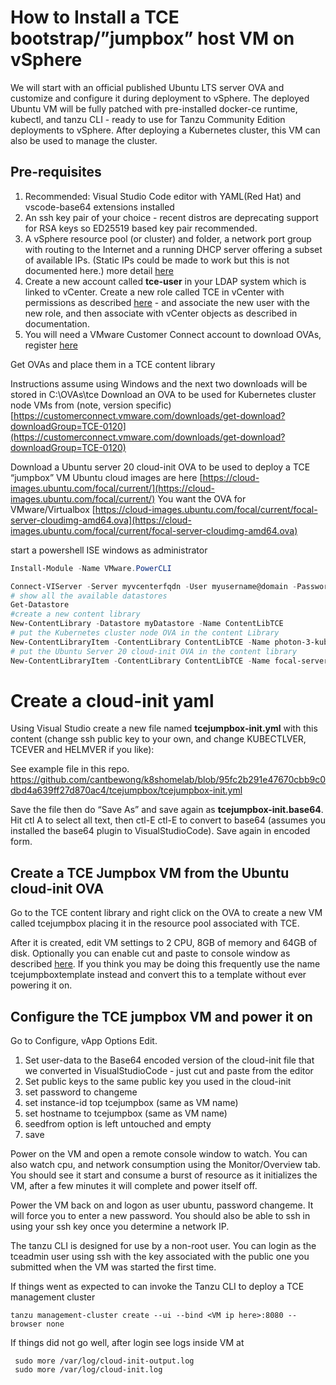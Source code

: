# How to Install a TCE bootstrap/”jumpbox” host VM on vSphere
We will start with an official published Ubuntu LTS server OVA and customize and configure it during deployment to vSphere. The deployed Ubuntu VM will be fully patched with pre-installed docker-ce runtime, kubectl, and tanzu CLI - ready to use for Tanzu Community Edition deployments to vSphere. After deploying a Kubernetes cluster, this VM can also be used to manage the cluster.

## Pre-requisites
1. Recommended: Visual Studio Code editor with YAML(Red Hat) and vscode-base64 extensions installed
2. An ssh key pair of your choice - recent distros are deprecating support for RSA keys so ED25519 based key pair recommended.
3. A vSphere resource pool (or cluster) and folder, a network port group with routing to the Internet and a running DHCP server offering a subset of available IPs. (Static IPs could be made to work but this is not documented here.) more detail [here](https://tanzucommunityedition.io/docs/v0.12/vsphere/)
4. Create a new account called **tce-user** in your LDAP system which is linked to vCenter. Create a new role called TCE in vCenter with permissions as described [here](https://tanzucommunityedition.io/docs/v0.12/ref-vsphere/) - and associate the new user with the new role, and then associate with vCenter objects as described in documentation.
5. You will need a VMware Customer Connect account to download OVAs, register [here](https://customerconnect.vmware.com/account-registration)


Get OVAs and place them in a TCE content library

Instructions assume using Windows and the next two downloads will be stored in C:\OVAs\tce
Download an OVA to be used for Kubernetes cluster node VMs from (note, version specific)
[https://customerconnect.vmware.com/downloads/get-download?downloadGroup=TCE-0120](https://customerconnect.vmware.com/downloads/get-download?downloadGroup=TCE-0120)

Download a Ubuntu server 20 cloud-init OVA to be used to deploy a TCE “jumpbox” VM
Ubuntu cloud images are here [https://cloud-images.ubuntu.com/focal/current/](https://cloud-images.ubuntu.com/focal/current/)
You want the OVA for VMware/Virtualbox
[https://cloud-images.ubuntu.com/focal/current/focal-server-cloudimg-amd64.ova](https://cloud-images.ubuntu.com/focal/current/focal-server-cloudimg-amd64.ova)

start a powershell ISE windows as administrator
```powershell 
Install-Module -Name VMware.PowerCLI

Connect-VIServer -Server myvcenterfqdn -User myusername@domain -Password mypassword
# show all the available datastores
Get-Datastore
#create a new content library
New-ContentLibrary -Datastore myDatastore -Name ContentLibTCE
# put the Kubernetes cluster node OVA in the content Library
New-ContentLibraryItem -ContentLibrary ContentLibTCE -Name photon-3-kube-v1.22.8+vmware.1-tkg.1-d69148b2a4aa7ef6d5380cc365cac8cd.ova -Files C:\OVAs\tce\photon-3-kube-v1.22.8+vmware.1-tkg.1-d69148b2a4aa7ef6d5380cc365cac8cd.ova
# put the Ubuntu Server 20 cloud-init OVA in the content library
New-ContentLibraryItem -ContentLibrary ContentLibTCE -Name focal-server-cloudimg-amd64.ova -Files C:\OVAs\tce\focal-server-cloudimg-amd64.ova
```

# Create a cloud-init yaml
Using Visual Studio create a new file named **tcejumpbox-init.yml** with this content (change ssh public key to your own, and change KUBECTLVER, TCEVER and HELMVER if you like):

See example file in this repo.
https://github.com/cantbewong/k8shomelab/blob/95fc2b291e47670cbb9c0dbd4a639ff27d870ac4/tcejumpbox/tcejumpbox-init.yml


Save the file then do “Save As” and save again as **tcejumpbox-init.base64**. Hit ctl A to select all text, then ctl-E ctl-E to convert to base64 (assumes you installed the base64 plugin to VisualStudioCode). Save again in encoded form.

## Create a TCE Jumpbox VM from the Ubuntu cloud-init OVA

Go to the TCE content library and right click on the OVA to create a new VM called tcejumpbox placing it in the resource pool associated with TCE.

After it is created, edit VM settings to 2 CPU, 8GB of memory and 64GB of disk. Optionally you can enable cut and paste to console window as described [here](https://kb.vmware.com/s/article/57122). If you think you may be doing this frequently use the name tcejumpboxtemplate instead and convert this to a template without ever powering it on.

## Configure the TCE jumpbox VM and power it on

Go to Configure, vApp Options Edit.

1. Set user-data to the Base64 encoded version of the cloud-init file that we converted in VisualStudioCode - just cut and paste from the editor
2. Set public keys to the same public key you used in the cloud-init
3. set password to changeme
4. set instance-id top tcejumpbox (same as VM name)
5. set hostname to tcejumpbox (same as VM name)
6. seedfrom option is left untouched and empty
7. save

Power on the VM and open a remote console window to watch. You can also watch cpu, and network consumption using the Monitor/Overview tab. You should see it start and consume a burst of resource as it initializes the VM, after a few minutes it will complete and power itself off.

Power the VM back on and logon as user ubuntu, password changeme. It will force you to enter a new password. You should also be able to ssh in using your ssh key once you determine a network IP.

The tanzu CLI is designed for use by a non-root user. You can login as the tceadmin user using ssh with the key associated with the public one you submitted when the VM was started the first time.

If things went as expected to can invoke the Tanzu CLI to deploy a TCE management cluster 

```shell
tanzu management-cluster create --ui --bind <VM ip here>:8080 --browser none
```

If things did not go well, after login see logs inside VM at 

```shell
 sudo more /var/log/cloud-init-output.log
 sudo more /var/log/cloud-init.log
 ```
